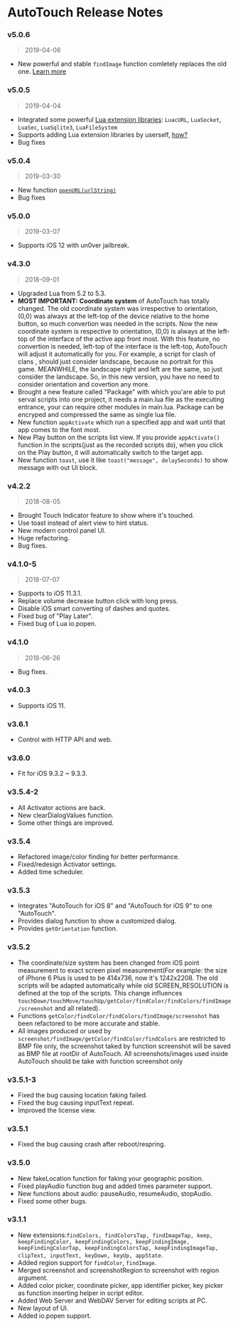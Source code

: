# AutoTouch Release Notes

### v5.0.6
> 2019-04-06
* New powerful and stable `findImage` function comletely replaces the old one. [Learn more](https://docs.autotouch.net/#findimagetargetimagepath-count-threshold-region-debug)

### v5.0.5
> 2019-04-04
* Integrated some powerful [Lua extension libraries](https://docs.autotouch.net/#extension-libraries): `LuacURL`, `LuaSocket`, `LuaSec`, `LuaSqlite3`, `LuaFileSystem`
* Supports adding Lua extension libraries by userself, [how?](https://docs.autotouch.net/#extension-libraries)
* Bug fixes

### v5.0.4
> 2019-03-30
* New function [`openURL(urlString)`](https://docs.autotouch.net/#openurlurlstring)
* Bug fixes

### v5.0.0
> 2019-03-07
* Supports iOS 12 with un0ver jailbreak.

### v4.3.0
> 2018-09-01
* Upgraded Lua from 5.2 to 5.3.
* **MOST IMPORTANT:** **Coordinate system** of AutoTouch has totally changed. The old coordinate system was irrespective to orientation, (0,0) was always at the left-top of the device relative to the home button, so much convertion was needed in the scripts. Now the new coordinate system is respective to orientation, (0,0) is always at the left-top of the interface of the active app front most. With this feature, no convertion is needed, left-top of the interface is the left-top, AutoTouch will adjust it automatically for you. For example, a script for clash of clans , should just consider landscape, because no portrait for this game. MEANWHILE, the landscape right and left are the same, so just consider the landscape. So, in this new version, you have no need to consider orientation and covertion any more.
* Brought a new feature called "Package" with which you'are able to put serval scripts into one project, it needs a main.lua file as the executing entrance, your can require other modules in main.lua. Package can be encryped and compressed the same as single lua file.
* New function `appActivate` which run a specified app and wait until that app comes to the font most.
* New Play button on the scripts list view. If you provide `appActivate()` function in the scripts(just as the recorded scripts do), when you click on the Play button, it will automatically switch to the target app.
* New function `toast`, use it like `toast("message", delaySeconds)` to show message with out UI block.

### v4.2.2
> 2018-08-05
* Brought Touch Indicator feature to show where it's touched.
* Use toast instead of alert view to hint status.
* New modern control panel UI.
* Huge refactoring.
* Bug fixes.


### v4.1.0-5
> 2018-07-07
* Supports to iOS 11.3.1.
* Replace volume decrease button click with long press.
* Disable iOS smart converting of dashes and quotes.
* Fixed bug of "Play Later".
* Fixed bug of Lua io.popen.

### v4.1.0
> 2018-06-26
* Bug fixes.

### v4.0.3
>
* Supports iOS 11.

### v3.6.1
> 
* Control with HTTP API and web.

### v3.6.0
> 
* Fit for iOS 9.3.2 ~ 9.3.3.

### v3.5.4-2
> 
* All Activator actions are back.
* New clearDialogValues function.
* Some other things are improved.

### v3.5.4
> 
* Refactored image/color finding for better performance.
* Fixed/redesign Activator settings.
* Added time scheduler.

### v3.5.3
> 
* Integrates "AutoTouch for iOS 8" and "AutoTouch for iOS 9" to one "AutoTouch".
* Provides dialog function to show a customized dialog.
* Provides `getOrientation` function.

### v3.5.2
> 
* The coordinate/size system has been changed from iOS point measurement to exact screen pixel measurement(For example: the size of iPhone 6 Plus is used to be 414x736, now it's 1242x2208. The old scripts will be adapted automatically while old SCREEN_RESOLUTION is defined at the top of the scripts. This change influences `touchDown/touchMove/touchUp/getColor/findColor/findColors/findImage/screenshot` and all related).
* Functions `getColor/findColor/findColors/findImage/screenshot` has been refactored to be more accurate and stable.
* All images produced or used by `screenshot/findImage/getColor/findColor/findColors` are restricted to BMP file only, the screenshot taked by function screenshot will be saved as BMP file at rootDir of AutoTouch. All screenshots/images used inside AutoTouch should be take with function screenshot only

### v3.5.1-3
> 
* Fixed the bug causing location faking failed.
* Fixed the bug causing inputText repeat.
* Improved the license view.

### v3.5.1
> 
* Fixed the bug causing crash after reboot/respring.

### v3.5.0
> 
* New fakeLocation function for faking your geographic position.
* Fixed playAudio function bug and added times parameter support.
* New functions about audio: pauseAudio, resumeAudio, stopAudio.
* Fixed some other bugs.

### v3.1.1
> 
* New extensions:`findColors, findColorsTap, findImageTap, keep, keepFindingColor, keepFindingColors, keepFindingImage, keepFindingColorTap, keepFindingColorsTap, keepFindingImageTap, clipText, inputText, keyDown, keyUp, appState`.
* Added region support for `findColor`, `findImage`.
* Merged screenshot and screenshotRegion to screenshot with region argument.
* Added color picker, coordinate picker, app identifier picker, key picker as function inserting helper in script editor.
* Added Web Server and WebDAV Server for editing scripts at PC.
* New layout of UI.
* Added io.popen support.